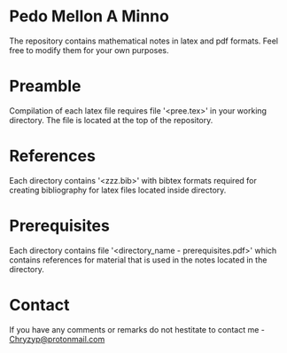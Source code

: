 # Pedo Mellon A Minno

The repository contains mathematical notes in latex and pdf formats. Feel free to modify them for your own purposes.

# Preamble
Compilation of each latex file requires file
'<pree.tex>'
in your working directory. The file is located at the top of the repository.

# References
Each directory contains
'<zzz.bib>'
with bibtex formats required for creating bibliography for latex files located inside directory.

# Prerequisites
Each directory contains file
'<directory_name - prerequisites.pdf>'
which contains references for material that is used in the notes located in the directory.

# Contact
If you have any comments or remarks do not hestitate to contact me - Chryzyp@protonmail.com 

